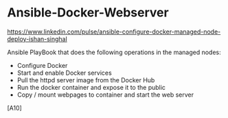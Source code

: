 # Ansible-Docker-Webserver

https://www.linkedin.com/pulse/ansible-configure-docker-managed-node-deploy-ishan-singhal

Ansible PlayBook that does the following operations in the managed nodes:
- Configure Docker
- Start and enable Docker services
- Pull the httpd server image from the Docker Hub
- Run the docker container and expose it to the public
- Copy / mount webpages to container and start the web server

[A10]
